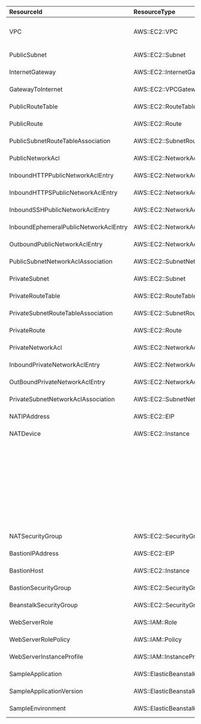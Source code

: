 | ResourceId                            | ResourceType                              | ResourceNote           | DependsOn         | CreationPolicy                          | DeletionPolicy   | UpdatePolicy   | UpdateReplacePolicy   | Filename             |
|:--------------------------------------|:------------------------------------------|:-----------------------|:------------------|:----------------------------------------|:-----------------|:---------------|:----------------------|:---------------------|
| VPC                                   | AWS::EC2::VPC                             | VPCリソースに対するコメント.       | []                |                                         | Delete           |                |                       | sample-template.json |
| PublicSubnet                          | AWS::EC2::Subnet                          |                        | []                |                                         | Delete           |                |                       | sample-template.json |
| InternetGateway                       | AWS::EC2::InternetGateway                 |                        | []                |                                         | Delete           |                |                       | sample-template.json |
| GatewayToInternet                     | AWS::EC2::VPCGatewayAttachment            |                        | []                |                                         | Delete           |                |                       | sample-template.json |
| PublicRouteTable                      | AWS::EC2::RouteTable                      |                        | []                |                                         | Delete           |                |                       | sample-template.json |
| PublicRoute                           | AWS::EC2::Route                           |                        | GatewayToInternet |                                         | Delete           |                |                       | sample-template.json |
| PublicSubnetRouteTableAssociation     | AWS::EC2::SubnetRouteTableAssociation     |                        | []                |                                         | Delete           |                |                       | sample-template.json |
| PublicNetworkAcl                      | AWS::EC2::NetworkAcl                      |                        | []                |                                         | Delete           |                |                       | sample-template.json |
| InboundHTTPPublicNetworkAclEntry      | AWS::EC2::NetworkAclEntry                 |                        | []                |                                         | Delete           |                |                       | sample-template.json |
| InboundHTTPSPublicNetworkAclEntry     | AWS::EC2::NetworkAclEntry                 |                        | []                |                                         | Delete           |                |                       | sample-template.json |
| InboundSSHPublicNetworkAclEntry       | AWS::EC2::NetworkAclEntry                 |                        | []                |                                         | Delete           |                |                       | sample-template.json |
| InboundEphemeralPublicNetworkAclEntry | AWS::EC2::NetworkAclEntry                 |                        | []                |                                         | Delete           |                |                       | sample-template.json |
| OutboundPublicNetworkAclEntry         | AWS::EC2::NetworkAclEntry                 |                        | []                |                                         | Delete           |                |                       | sample-template.json |
| PublicSubnetNetworkAclAssociation     | AWS::EC2::SubnetNetworkAclAssociation     |                        | []                |                                         | Delete           |                |                       | sample-template.json |
| PrivateSubnet                         | AWS::EC2::Subnet                          |                        | []                |                                         | Delete           |                |                       | sample-template.json |
| PrivateRouteTable                     | AWS::EC2::RouteTable                      |                        | []                |                                         | Delete           |                |                       | sample-template.json |
| PrivateSubnetRouteTableAssociation    | AWS::EC2::SubnetRouteTableAssociation     |                        | []                |                                         | Delete           |                |                       | sample-template.json |
| PrivateRoute                          | AWS::EC2::Route                           |                        | []                |                                         | Delete           |                |                       | sample-template.json |
| PrivateNetworkAcl                     | AWS::EC2::NetworkAcl                      |                        | []                |                                         | Delete           |                |                       | sample-template.json |
| InboundPrivateNetworkAclEntry         | AWS::EC2::NetworkAclEntry                 |                        | []                |                                         | Delete           |                |                       | sample-template.json |
| OutBoundPrivateNetworkAclEntry        | AWS::EC2::NetworkAclEntry                 |                        | []                |                                         | Delete           |                |                       | sample-template.json |
| PrivateSubnetNetworkAclAssociation    | AWS::EC2::SubnetNetworkAclAssociation     |                        | []                |                                         | Delete           |                |                       | sample-template.json |
| NATIPAddress                          | AWS::EC2::EIP                             |                        | GatewayToInternet |                                         | Delete           |                |                       | sample-template.json |
| NATDevice                             | AWS::EC2::Instance                        | This is a ec2 instance | []                | {                                       | Delete           |                |                       | sample-template.json |
|                                       |                                           |                        |                   |   "AutoScalingCreationPolicy": {        |                  |                |                       |                      |
|                                       |                                           |                        |                   |     "MinSuccessfulInstancesPercent": 80 |                  |                |                       |                      |
|                                       |                                           |                        |                   |   },                                    |                  |                |                       |                      |
|                                       |                                           |                        |                   |   "ResourceSignal": {                   |                  |                |                       |                      |
|                                       |                                           |                        |                   |     "Count": 10,                        |                  |                |                       |                      |
|                                       |                                           |                        |                   |     "Timeout": "PT5M"                   |                  |                |                       |                      |
|                                       |                                           |                        |                   |   }                                     |                  |                |                       |                      |
|                                       |                                           |                        |                   | }                                       |                  |                |                       |                      |
| NATSecurityGroup                      | AWS::EC2::SecurityGroup                   |                        | []                |                                         | Delete           |                |                       | sample-template.json |
| BastionIPAddress                      | AWS::EC2::EIP                             |                        | GatewayToInternet |                                         | Delete           |                |                       | sample-template.json |
| BastionHost                           | AWS::EC2::Instance                        |                        | []                |                                         | Delete           |                |                       | sample-template.json |
| BastionSecurityGroup                  | AWS::EC2::SecurityGroup                   |                        | []                |                                         | Delete           |                |                       | sample-template.json |
| BeanstalkSecurityGroup                | AWS::EC2::SecurityGroup                   |                        | []                |                                         | Delete           |                |                       | sample-template.json |
| WebServerRole                         | AWS::IAM::Role                            |                        | []                |                                         | Delete           |                |                       | sample-template.json |
| WebServerRolePolicy                   | AWS::IAM::Policy                          |                        | []                |                                         | Delete           |                |                       | sample-template.json |
| WebServerInstanceProfile              | AWS::IAM::InstanceProfile                 |                        | []                |                                         | Delete           |                |                       | sample-template.json |
| SampleApplication                     | AWS::ElasticBeanstalk::Application        |                        | []                |                                         | Delete           |                |                       | sample-template.json |
| SampleApplicationVersion              | AWS::ElasticBeanstalk::ApplicationVersion |                        | []                |                                         | Delete           |                |                       | sample-template.json |
| SampleEnvironment                     | AWS::ElasticBeanstalk::Environment        |                        | []                |                                         | Delete           |                |                       | sample-template.json |